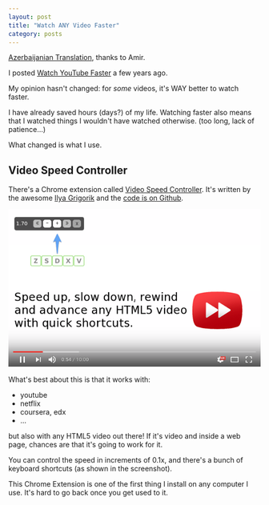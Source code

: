 ```yaml
---
layout: post
title: "Watch ANY Video Faster"
category: posts
---
```


[Azerbaijanian Translation](https://prodocs24.com/articles/watch-any-video-faster/), thanks to Amir.

I posted [Watch YouTube Faster](/posts/watch-youtube-faster/) a few years ago.

My opinion hasn't changed: for _some_ videos, it's WAY better to watch faster.

I have already saved hours (days?) of my life.
Watching faster also means that I watched things I wouldn't have watched otherwise. (too long, lack of patience...)

What changed is what I use.

## Video Speed Controller

There's a Chrome extension called [Video Speed Controller](https://chrome.google.com/webstore/detail/video-speed-controller/nffaoalbilbmmfgbnbgppjihopabppdk).
It's written by the awesome [Ilya Grigorik](https://www.igvita.com/) and the [code is on Github](https://github.com/igrigorik/videospeed).

![videospeed screenshot](/assets/videospeed/videospeed.png)

What's best about this is that it works with:

- youtube
- netflix
- coursera, edx
- ...

but also with any HTML5 video out there! If it's video and inside a web page,
chances are that it's going to work for it.

You can control the speed in increments of 0.1x, and there's a bunch of keyboard shortcuts (as shown in the screenshot).

This Chrome Extension is one of the first thing I install on any computer I use. It's hard to go back once you get used to it.

